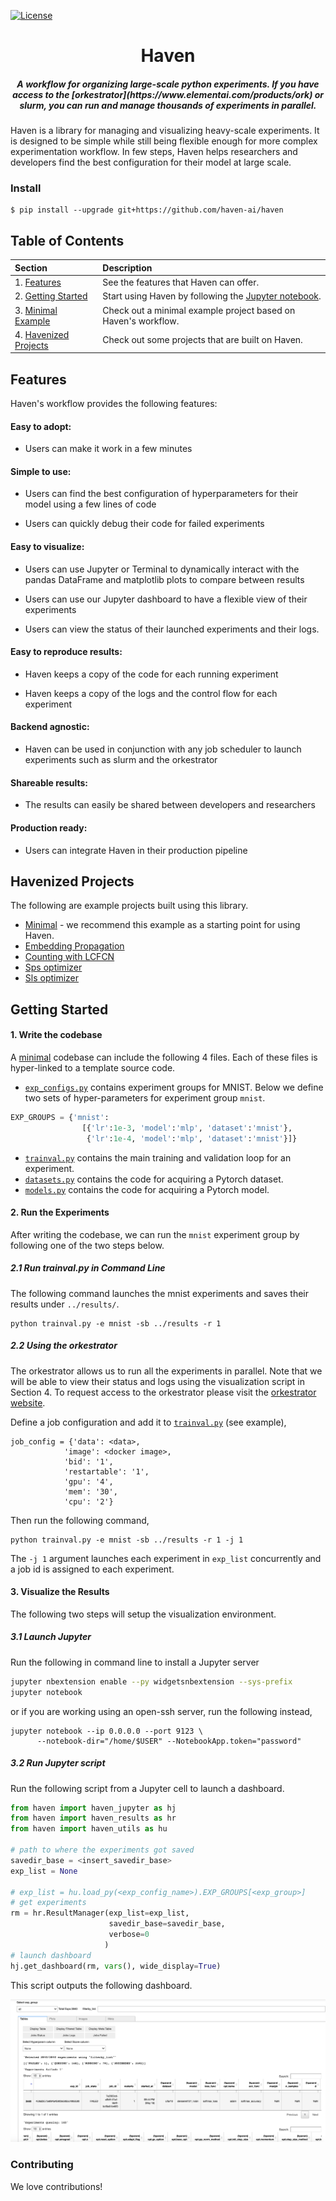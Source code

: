 <!-- <table>
    <thead>
        <tr>
            <th style="text-align:center;"><img src="docs/images/haven_logo.png" width="40%" alt="Image"></th>
        </tr>
    </thead>
    <tbody>
    </tbody>
</table> -->
[![License](https://img.shields.io/badge/License-Apache%202.0-blue.svg)](https://opensource.org/licenses/Apache-2.0)

<h1 align="center">Haven</h1>
<h5 align="center">A workflow for organizing large-scale python experiments. If you have access to the [orkestrator](https://www.elementai.com/products/ork) or slurm, you can run and manage thousands of experiments in parallel.</h5>

Haven is a library for managing and visualizing heavy-scale experiments. It is designed to be simple while still being flexible enough for more complex experimentation workflow. In few steps, Haven helps researchers and developers find the best configuration for their model at large scale.

### Install
```
$ pip install --upgrade git+https://github.com/haven-ai/haven
```


## Table of Contents 

|Section| Description|
|:-------------|:-------------|
|1. [Features](#features)|See the features that Haven can offer.|
|2. [Getting Started](https://github.com/haven-ai/haven/tree/master/getting_started.ipynb)|Start using Haven by following the [Jupyter notebook](https://github.com/haven-ai/haven/tree/master/getting_started.ipynb).|
|3. [Minimal Example](https://github.com/haven-ai/haven/tree/master/examples/minimal)|Check out a minimal example project based on Haven's workflow.|
|4. [Havenized Projects](#havenized-projects)|Check out some projects that are built on Haven.|




<!-- /home/issam/Research_Ground/haven/ -->

## Features


Haven's workflow provides the following features:

#### Easy to adopt:

- Users can make it work in a few minutes

#### Simple to use:

- Users can find the best configuration of hyperparameters for their model using a few lines of code

- Users can quickly debug their code for failed experiments

#### Easy to visualize:

- Users can use Jupyter or Terminal to dynamically interact with the pandas DataFrame and matplotlib plots to compare between results

- Users can use our Jupyter dashboard to have a flexible view of their experiments

- Users can view the status of their launched experiments and their logs.

#### Easy to reproduce results:

- Haven keeps a copy of the code for each running experiment

- Haven keeps a copy of the logs and the control flow for each experiment

#### Backend agnostic:

- Haven can be used in conjunction with any job scheduler to launch experiments such as slurm and the orkestrator

#### Shareable results:

- The results can easily be shared between developers and researchers

#### Production ready:

- Users can integrate Haven in their production pipeline



## Havenized Projects

The following are example projects built using this library.

- [Minimal](https://github.com/haven-ai/haven/tree/master/examples/minimal) - we recommend this example as a starting point for using Haven.
- [Embedding Propagation](https://github.com/ElementAI/embedding-propagation)
- [Counting with LCFCN](https://github.com/ElementAI/LCFCN)
- [Sps optimizer](https://github.com/IssamLaradji/sps)
- [Sls optimizer](https://github.com/IssamLaradji/sls)


## Getting Started

#### 1. Write the codebase

A [minimal](https://github.com/haven-ai/haven/tree/master/examples/minimal) codebase can include the following 4 files. Each of these files is hyper-linked to a template source code.

- [`exp_configs.py`](https://github.com/haven-ai/haven/tree/master/examples/minimal/exp_configs.py) contains experiment groups for MNIST. Below we define two sets of hyper-parameters for experiment group `mnist`.
```python
EXP_GROUPS = {'mnist':
                [{'lr':1e-3, 'model':'mlp', 'dataset':'mnist'},
                 {'lr':1e-4, 'model':'mlp', 'dataset':'mnist'}]}
```
- [`trainval.py`](https://github.com/haven-ai/haven/tree/master/examples/minimal/trainval.py) contains the main training and validation loop for an experiment.
- [`datasets.py`](https://github.com/haven-ai/haven/tree/master/examples/minimal/datasets.py) contains the code for acquiring a Pytorch dataset.
- [`models.py`](https://github.com/haven-ai/haven/tree/master/examples/minimal/models.py) contains the code for acquiring a Pytorch model.

#### 2. Run the Experiments

After writing the codebase, we can run the `mnist` experiment group by following one of the two steps below.

##### 2.1 Run trainval.py in Command Line

The following command launches the mnist experiments and saves their results under `../results/`.

```
python trainval.py -e mnist -sb ../results -r 1
```

##### 2.2 Using the orkestrator

The orkestrator allows us to run all the experiments in parallel. Note that we will be able to view their status and logs using the visualization script in Section 4. To request access to the orkestrator please visit the [orkestrator website](https://www.elementai.com/products/ork).

Define a job configuration  and add it to [`trainval.py`](https://github.com/haven-ai/haven/tree/master/examples/minimal/trainval.py) (see example),

```
job_config = {'data': <data>,
            'image': <docker image>,
            'bid': '1',
            'restartable': '1',
            'gpu': '4',
            'mem': '30',
            'cpu': '2'}
```

Then run the following command,

```
python trainval.py -e mnist -sb ../results -r 1 -j 1
```
The `-j 1` argument launches each experiment in `exp_list` concurrently and a job id is assigned to each experiment. 

#### 3. Visualize the Results

The following two steps will setup the visualization environment.

##### 3.1 Launch Jupyter

Run the following in command line to install a Jupyter server
```bash
jupyter nbextension enable --py widgetsnbextension --sys-prefix
jupyter notebook
```

or if you are working using an open-ssh server, run the following instead,

```
jupyter notebook --ip 0.0.0.0 --port 9123 \
      --notebook-dir="/home/$USER" --NotebookApp.token="password"
```

##### 3.2 Run Jupyter script

Run the following script from a Jupyter cell to launch a dashboard.


```python
from haven import haven_jupyter as hj
from haven import haven_results as hr
from haven import haven_utils as hu

# path to where the experiments got saved
savedir_base = <insert_savedir_base>
exp_list = None

# exp_list = hu.load_py(<exp_config_name>).EXP_GROUPS[<exp_group>]
# get experiments
rm = hr.ResultManager(exp_list=exp_list, 
                      savedir_base=savedir_base, 
                      verbose=0
                     )
# launch dashboard
hj.get_dashboard(rm, vars(), wide_display=True)
```

This script outputs the following dashboard.

![](examples/4_results.png)


### Contributing

We love contributions!
